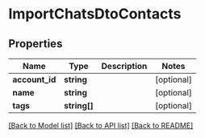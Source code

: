 # ImportChatsDtoContacts

## Properties
| Name           | Type         | Description | Notes      |
|----------------|--------------|-------------|------------|
| **account_id** | **string**   |             | [optional] |
| **name**       | **string**   |             | [optional] |
| **tags**       | **string[]** |             | [optional] |

[[Back to Model list]](../../README.md#documentation-for-models) [[Back to API list]](../../README.md#documentation-for-api-endpoints) [[Back to README]](../../README.md)

